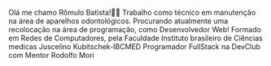 Olá me chamo Rômulo Batista!🚀🙌
Trabalho como técnico em manutenção na área de aparelhos odontológicos.
Procurando atualmente uma recolocação na área de programação, como Desenvolvedor Web!
Formado em Redes de Computadores, pela Faculdade Instituto brasileiro de Ciências medicas Juscelino Kubitschek-IBCMED
Programador FullStack na DevClub com Mentor Rodolfo Mori

